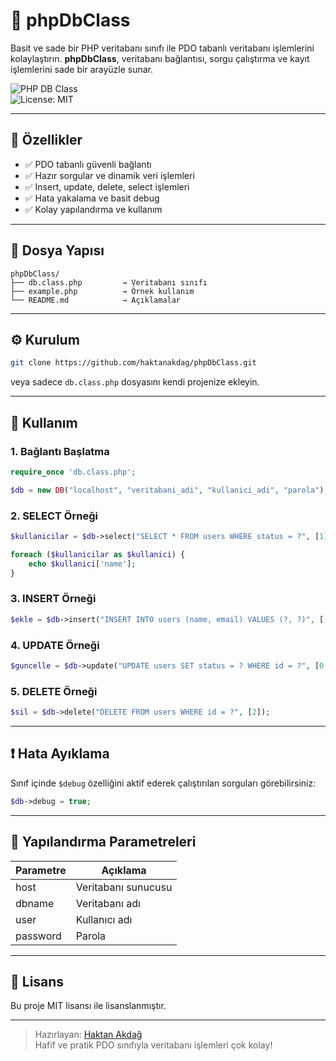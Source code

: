 
# 💾 phpDbClass

Basit ve sade bir PHP veritabanı sınıfı ile PDO tabanlı veritabanı işlemlerini kolaylaştırın. **phpDbClass**, veritabanı bağlantısı, sorgu çalıştırma ve kayıt işlemlerini sade bir arayüzle sunar.

![PHP DB Class](https://img.shields.io/badge/PHP-DatabaseClass-blue)  
![License: MIT](https://img.shields.io/badge/license-MIT-green)

---

## 🚀 Özellikler

- ✅ PDO tabanlı güvenli bağlantı  
- ✅ Hazır sorgular ve dinamik veri işlemleri  
- ✅ Insert, update, delete, select işlemleri  
- ✅ Hata yakalama ve basit debug  
- ✅ Kolay yapılandırma ve kullanım

---

## 🧩 Dosya Yapısı

```
phpDbClass/
├── db.class.php         → Veritabanı sınıfı
├── example.php          → Örnek kullanım
└── README.md            → Açıklamalar
```

---

## ⚙️ Kurulum

```bash
git clone https://github.com/haktanakdag/phpDbClass.git
```

veya sadece `db.class.php` dosyasını kendi projenize ekleyin.

---

## 🧪 Kullanım

### 1. Bağlantı Başlatma

```php
require_once 'db.class.php';

$db = new DB("localhost", "veritabani_adi", "kullanici_adi", "parola");
```

### 2. SELECT Örneği

```php
$kullanicilar = $db->select("SELECT * FROM users WHERE status = ?", [1]);

foreach ($kullanicilar as $kullanici) {
    echo $kullanici['name'];
}
```

### 3. INSERT Örneği

```php
$ekle = $db->insert("INSERT INTO users (name, email) VALUES (?, ?)", ['Haktan', 'haktan@example.com']);
```

### 4. UPDATE Örneği

```php
$guncelle = $db->update("UPDATE users SET status = ? WHERE id = ?", [0, 1]);
```

### 5. DELETE Örneği

```php
$sil = $db->delete("DELETE FROM users WHERE id = ?", [2]);
```

---

## ❗ Hata Ayıklama

Sınıf içinde `$debug` özelliğini aktif ederek çalıştırılan sorguları görebilirsiniz:

```php
$db->debug = true;
```

---

## 🧰 Yapılandırma Parametreleri

| Parametre      | Açıklama            |
|----------------|---------------------|
| host           | Veritabanı sunucusu |
| dbname         | Veritabanı adı      |
| user           | Kullanıcı adı       |
| password       | Parola              |

---

## 📄 Lisans

Bu proje MIT lisansı ile lisanslanmıştır.

---

> Hazırlayan: [Haktan Akdağ](https://github.com/haktanakdag)  
> Hafif ve pratik PDO sınıfıyla veritabanı işlemleri çok kolay!

